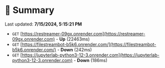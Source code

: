 # 📖 Summary
Last updated: **7/15/2024, 5:15:21 PM**

- `GET` [https://restreamer-09gx.onrender.com](https://restreamer-09gx.onrender.com) - **Up** (22463ms)
- `GET` [https://filestreambot-b5k6.onrender.com/](https://filestreambot-b5k6.onrender.com/) - **Down** (242ms)
- `GET` [https://jupyterlab-python3-12-3.onrender.com](https://jupyterlab-python3-12-3.onrender.com) - **Down** (186ms)
